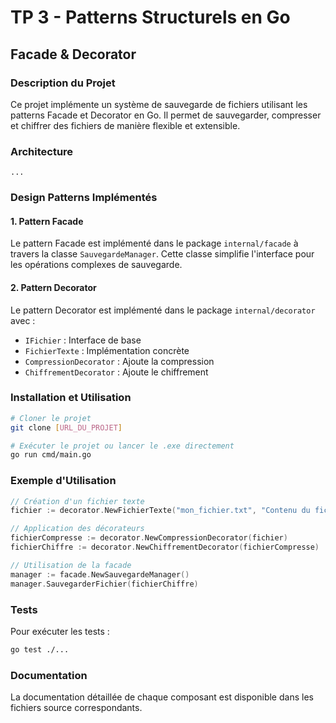 # TP 3 - Patterns Structurels en Go
## Facade & Decorator

### Description du Projet
Ce projet implémente un système de sauvegarde de fichiers utilisant les patterns Facade et Decorator en Go. Il permet de sauvegarder, compresser et chiffrer des fichiers de manière flexible et extensible.

### Architecture

```
...
```

### Design Patterns Implémentés

#### 1. Pattern Facade
Le pattern Facade est implémenté dans le package `internal/facade` à travers la classe `SauvegardeManager`. Cette classe simplifie l'interface pour les opérations complexes de sauvegarde.

#### 2. Pattern Decorator
Le pattern Decorator est implémenté dans le package `internal/decorator` avec :
- `IFichier` : Interface de base
- `FichierTexte` : Implémentation concrète
- `CompressionDecorator` : Ajoute la compression
- `ChiffrementDecorator` : Ajoute le chiffrement

### Installation et Utilisation

```bash
# Cloner le projet
git clone [URL_DU_PROJET]

# Exécuter le projet ou lancer le .exe directement
go run cmd/main.go
```

### Exemple d'Utilisation

```go
// Création d'un fichier texte
fichier := decorator.NewFichierTexte("mon_fichier.txt", "Contenu du fichier")

// Application des décorateurs
fichierCompresse := decorator.NewCompressionDecorator(fichier)
fichierChiffre := decorator.NewChiffrementDecorator(fichierCompresse)

// Utilisation de la facade
manager := facade.NewSauvegardeManager()
manager.SauvegarderFichier(fichierChiffre)
```

### Tests
Pour exécuter les tests :
```bash
go test ./...
```

### Documentation
La documentation détaillée de chaque composant est disponible dans les fichiers source correspondants. 